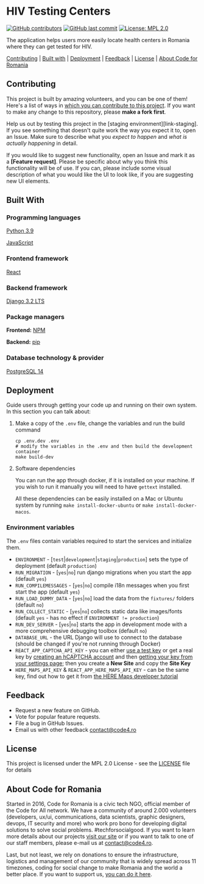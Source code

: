 # HIV Testing Centers

[![GitHub contributors][ico-contributors]][link-contributors]
[![GitHub last commit][ico-last-commit]][link-last-commit]
[![License: MPL 2.0][ico-license]][link-license]

The application helps users more easily locate health centers in Romania where they can get tested for HIV.

[Contributing](#contributing) | [Built with](#built-with) | [Deployment](#deployment) | [Feedback](#feedback) | [License](#license) | [About Code for Romania](#about-code-for-romania)

## Contributing

This project is built by amazing volunteers, and you can be one of them! Here's a list of ways in [which you can contribute to this project][link-contributing]. If you want to make any change to this repository, please **make a fork first**.

Help us out by testing this project in the [staging environment][link-staging]. If you see something that doesn't quite work the way you expect it to, open an Issue. Make sure to describe what you _expect to happen_ and _what is actually happening_ in detail.

If you would like to suggest new functionality, open an Issue and mark it as a __[Feature request]__. Please be specific about why you think this functionality will be of use. If you can, please include some visual description of what you would like the UI to look like, if you are suggesting new UI elements.

## Built With

### Programming languages

[Python 3.9](https://www.python.org)

[JavaScript](https://developer.mozilla.org/en-US/docs/Web/JavaScript)

### Frontend framework

[React](https://reactjs.org/)

### Backend framework

[Django 3.2 LTS](https://www.djangoproject.com)

### Package managers

**Frontend:** [NPM](https://www.npmjs.com/)

**Backend:** [pip](https://pip.pypa.io/)

### Database technology & provider

[PostgreSQL 14](https://www.postgresql.org/docs/14/index.html)

## Deployment

Guide users through getting your code up and running on their own system. In this section you can talk about:
1. Make a copy of the `.env` file, change the variables and run the build command

    ```shell
    cp .env.dev .env
    # modify the variables in the .env and then build the development container
    make build-dev
    ```

2. Software dependencies

    You can run the app through docker, if it is installed on your machine. If you wish to run it manually you will need to have `gettext` installed.

    All these dependencies can be easily installed on a Mac or Ubuntu system by running `make install-docker-ubuntu` or `make install-docker-macos`.

### Environment variables

The `.env` files contain variables required to start the services and initialize them.

- `ENVIRONMENT` - [`test`|`development`|`staging`|`production`] sets the type of deployment (default `production`)
- `RUN_MIGRATION` - [`yes`|`no`] run django migrations when you start the app (default `yes`)
- `RUN_COMPILEMESSAGES` - [`yes`|`no`] compile i18n messages when you first start the app (default `yes`)
- `RUN_LOAD_DUMMY_DATA` - [`yes`|`no`] load the data from the `fixtures/` folders (default `no`)
- `RUN_COLLECT_STATIC` - [`yes`|`no`] collects static data like images/fonts (default `yes` - has no effect if `ENVIRONMENT != production`)
- `RUN_DEV_SERVER` - [`yes`|`no`] starts the app in development mode with a more comprehensive debugging toolbox (default `no`)
- `DATABASE_URL` - the URL Django will use to connect to the database (should be changed if you're not running through Docker)
- `REACT_APP_CAPTCHA_API_KEY` - you can either [use a test key](https://docs.hcaptcha.com/#integration-testing-test-keys) or get a real key by [creating an hCAPTCHA account](https://dashboard.hcaptcha.com/signup) and then [getting your key from your settings page](https://dashboard.hcaptcha.com/settings); then you create a **New Site** and copy the **Site Key**
- `HERE_MAPS_API_KEY` & `REACT_APP_HERE_MAPS_API_KEY` - can be the same key, find out how to get it from [the HERE Maps developer tutorial](https://developer.here.com/tutorials/getting-here-credentials/)

## Feedback

* Request a new feature on GitHub.
* Vote for popular feature requests.
* File a bug in GitHub Issues.
* Email us with other feedback contact@code4.ro

## License

This project is licensed under the MPL 2.0 License - see the [LICENSE](LICENSE) file for details

## About Code for Romania

Started in 2016, Code for Romania is a civic tech NGO, official member of the Code for All network. We have a community of around 2.000 volunteers (developers, ux/ui, communications, data scientists, graphic designers, devops, IT security and more) who work pro bono for developing digital solutions to solve social problems. #techforsocialgood. If you want to learn more details about our projects [visit our site][link-code4] or if you want to talk to one of our staff members, please e-mail us at contact@code4.ro.

Last, but not least, we rely on donations to ensure the infrastructure, logistics and management of our community that is widely spread across 11 timezones, coding for social change to make Romania and the world a better place. If you want to support us, [you can do it here][link-donate].


[ico-contributors]: https://img.shields.io/github/contributors/code4romania/centre_testare_HIV.svg?style=for-the-badge
[ico-last-commit]: https://img.shields.io/github/last-commit/code4romania/centre_testare_HIV.svg?style=for-the-badge
[ico-license]: https://img.shields.io/badge/license-MPL%202.0-brightgreen.svg?style=for-the-badge

[link-contributors]: https://github.com/code4romania/centre_testare_HIV/graphs/contributors
[link-last-commit]: https://github.com/code4romania/centre_testare_HIV/commits/develop
[link-license]: https://opensource.org/licenses/MPL-2.0
[link-contributing]: https://github.com/code4romania/.github/blob/main/CONTRIBUTING.md

[link-code4]: https://code4.ro/en/
[link-donate]: https://code4.ro/en/donate/
